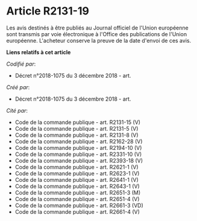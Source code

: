 # Article R2131-19

Les avis destinés à être publiés au Journal officiel de l'Union européenne sont transmis par voie électronique à l'Office des
publications de l'Union européenne. L'acheteur conserve la preuve de la date d'envoi de ces avis.

**Liens relatifs à cet article**

_Codifié par_:

  - Décret n°2018-1075 du 3 décembre 2018 - art.

_Créé par_:

  - Décret n°2018-1075 du 3 décembre 2018 - art.

_Cité par_:

  - Code de la commande publique - art. R2131-15 (V)
  - Code de la commande publique - art. R2131-5 (V)
  - Code de la commande publique - art. R2131-8 (V)
  - Code de la commande publique - art. R2162-28 (V)
  - Code de la commande publique - art. R2194-10 (V)
  - Code de la commande publique - art. R2331-10 (V)
  - Code de la commande publique - art. R2393-18 (V)
  - Code de la commande publique - art. R2621-1 (V)
  - Code de la commande publique - art. R2623-1 (V)
  - Code de la commande publique - art. R2641-1 (V)
  - Code de la commande publique - art. R2643-1 (V)
  - Code de la commande publique - art. R2651-3 (M)
  - Code de la commande publique - art. R2651-4 (V)
  - Code de la commande publique - art. R2661-3 (VD)
  - Code de la commande publique - art. R2661-4 (V)
